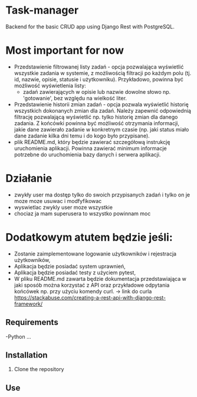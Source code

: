 # Task-manager
Backend for the basic CRUD app using Django Rest with PostgreSQL.

# Most important for now
- Przedstawienie filtrowanej listy zadań - opcja pozwalająca wyświetlić wszystkie zadania w systemie, z możliwością filtracji po każdym polu (tj. id, nazwie, opisie, statusie i użytkowniku). Przykładowo, powinna być możliwość wyświetlenia listy:
   * zadań zawierających w opisie lub nazwie dowolne słowo np. 'gotowanie', bez względu na wielkość liter.
- Przedstawienie historii zmian zadań - opcja pozwala wyświetlić historię wszystkich dokonanych zmian dla zadań. Należy zapewnić odpowiednią filtrację pozwalającą wyświetlić np. tylko historię zmian dla danego zadania. Z końcówki powinna być możliwość otrzymania informacji, jakie dane zawierało zadanie w konkretnym czasie (np. jaki status miało dane zadanie kilka dni temu i do kogo było przypisane).
- plik README.md, który będzie zawierać szczegółową instrukcję uruchomienia aplikacji. Powinna zawierać minimum informacje potrzebne do uruchomienia bazy danych i serwera aplikacji.

# Działanie
- zwykły user ma dostęp tylko do swoich przypisanych zadań i tylko on je moze moze usuwac i modfyfikowac
- wyswietlac zwykly user moze wszystkie
- chociaz ja mam superusera to wszystko powinnam moc

# Dodatkowym atutem będzie jeśli:
* Zostanie zaimplementowane logowanie użytkowników i rejestracja użytkowników,
* Aplikacja będzie posiadać system uprawnień,
* Aplikacja będzie posiadać testy z użyciem pytest,
* W pliku README.md zawarta będzie dokumentacja przedstawiająca w jaki sposób można korzystać z API oraz przykładowe odpytania końcówek np. przy użyciu komendy curl.
-> link do curla https://stackabuse.com/creating-a-rest-api-with-django-rest-framework/

## Requirements 
-Python ...
## Installation
1) Clone the repository

## Use
